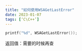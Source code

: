 ```yaml
---
title: "如何使用WSAGetLastError"
date: 2023-01-07
tags: [‘C\C++’]
---
```


```c
printf("%d", WSAGetLastError());
```

返回值：需要的时候再查
